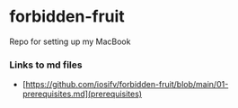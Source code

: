 # forbidden-fruit
Repo for setting up my MacBook

### Links to md files
- [https://github.com/iosifv/forbidden-fruit/blob/main/01-prerequisites.md](prerequisites)

